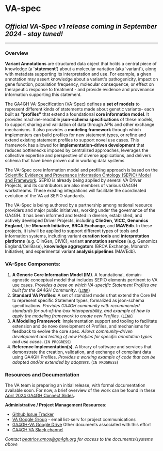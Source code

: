 # VA-spec

## _Official  VA-Spec v1 release coming in September 2024 - stay tuned!_

------

### Overview 

**Variant Annotations** are structured data object that holds a central piece of knowledge (a '**statement**') about a molecular variation (aka 'variant'), along with metadata supporting its interpretation and use. For example, a given annotation may assert knowledge about a variant's pathogenicity, impact on gene function, population frequency, molecular consequence, or effect on therapeutic response to treatment - and provide evidence and provenance information supporting this statement.

The GA4GH VA-Specification (VA-Spec) defines a **set of models** to represent different kinds of statements made about genetic variants- each built as **"profiles"** that extend a foundational **core information model**. It provides machine-readable **json-schema specifications** of these models, to support sharing and validation of data through APIs and other exchange mechanisms. It also provides a **modeling framework** through which implementers can build profiles for new statement types, or refine and extend existing statement profiles to support novel use cases. 
This framework has allowed for **implementation-driven development** that reduces bottlenecks imposed by centralized approaches, leverages the collective expertise and perspective of diverse applications, and delivers schema that have bene proven out in working data systems.

The VA-Spec core information model and profiling approach is based on the [Scientific Evidence and Provenance Information Ontology (SEPIO) Model and Framework]([url](https://sepio-framework.github.io/sepio-linkml/)). SEPIO is already being applied by several VA Driver Projects, and its contributors are also members of various GA4GH workstreams. These existing integrations will facilitate the coordinated evolution of the VA ad SEPIO standards.

The VA-Spec is being authored by a partnership among national resource providers and major public initiatives, working under the governance of the GA4GH. It has been informed and tested in diverse, established, and actively developed Driver Projects, including **ClinGen**, **VICC**, **Genomics England**, the **Monarch Initiative**, **BRCA Exchange**, and **MAVEdb**. In these projects, it is/will be applied to support different types of tools and information systems, including variant **curation tools** and **interpretation platforms** (e.g. ClinGen, CIViC), variant **annotation services** (e.g. Genomics England/CellBase), **knowledge aggregators** (BRCA Exchange, Monarch Initiative), and experimental variant **analysis pipelines** (MAVEdb).


### VA-Spec Components:
1. **A Generic Core Information Model (IM)**. A foundational, domain-agnostic conceptual model that includes SEPIO elements pertinent to VA use cases. *Provides a base on which VA-specific Statement Profiles are built for the GA4GH Community*. ([`LINK`](https://va-ga4gh.readthedocs.io/en/latest/core-information-model/index.html))
2. **Standard VA Profiles**: A set of standard models that extend the Core IM to represent specific Statement types, formalized as json-schema specifications. *Provides GA4GH community with recommended standards for out-of-the-box interoperability, and example of how to apply the modeling framework to create new Profiles.* ([`LINK`](https://va-ga4gh.readthedocs.io/en/latest/standard-profiles/index.html))
3. **A Modeling Framework**:  Implementation support and tooling to facilitate extension and de novo development of Profiles, and mechanisms for feedback to evolve the core spec. *Allows community-driven development and testing of new Profiles for specific annotation types and use cases*. (`IN PROGRESS`) 
4. **Reference Implementation(s)**. A library of software and services that demonstrate the creation, validation, and exchange of compliant data using GA4GH Profiles. *Provides a working example of code that can be adopted and/or extended by adopters.* (`IN PROGRESS`) 

### Resources and Documentation
The VA team is preparing an initial release, with formal documentation available soon. For now, a brief overview of the work can be found in these [April 2024 GA4GH Connect Slides](https://docs.google.com/presentation/d/122u_A-NVI1ZABU4fmFnuJUYesNM7sPCcYphzr_Za3pc/edit).
    
**Administrative / Project Management Resources**:
  - [Github Issue Tracker](https://github.com/ga4gh/va-spec/issues) 
  - [VA Google Group](https://groups.google.com/a/ga4gh.org/g/ga4gh-variant-annotation) - email list-serv for project communications
  - [GA4GH-VA Google Drive](https://docs.google.com/document/d/1pnwvYBl8GOMFUw4_-VseHPGWwaWw-kQkBvfZPQ331ME/edit#heading=h.9x8o4qogo9jq)  Other documents associated with this effort 
  - [GA4GH VA Slack channel](https://ga4gh.slack.com/archives/CBGR3P1GR)
    
 *Contact beatrice.amos@ga4gh.org for access to the documents/systems above*

